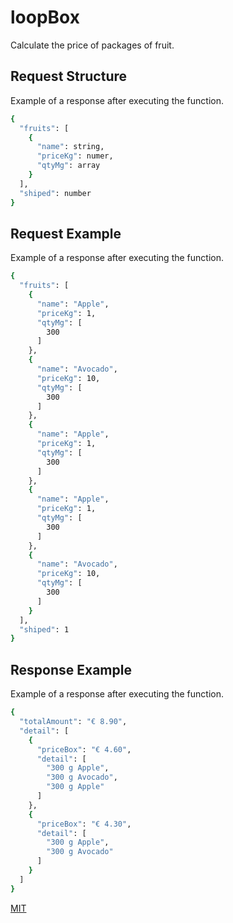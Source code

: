 # loopBox

Calculate the price of packages of fruit.


## Request Structure

Example of a response after executing the function.

```bash
{
  "fruits": [
    {
      "name": string,
      "priceKg": numer,
      "qtyMg": array
    } 
  ],
  "shiped": number
}
```


## Request Example

Example of a response after executing the function.

```bash
{
  "fruits": [
    {
      "name": "Apple",
      "priceKg": 1,
      "qtyMg": [
        300
      ]
    },
    {
      "name": "Avocado",
      "priceKg": 10,
      "qtyMg": [
        300
      ]
    },
    {
      "name": "Apple",
      "priceKg": 1,
      "qtyMg": [
        300
      ]
    },
    {
      "name": "Apple",
      "priceKg": 1,
      "qtyMg": [
        300
      ]
    },
    {
      "name": "Avocado",
      "priceKg": 10,
      "qtyMg": [
        300
      ]
    }
  ],
  "shiped": 1
}
```

## Response Example

Example of a response after executing the function.

```bash
{
  "totalAmount": "€ 8.90",
  "detail": [
    {
      "priceBox": "€ 4.60",
      "detail": [
        "300 g Apple",
        "300 g Avocado",
        "300 g Apple"
      ]
    },
    {
      "priceBox": "€ 4.30",
      "detail": [
        "300 g Apple",
        "300 g Avocado"
      ]
    }
  ]
}
```

[MIT](https://choosealicense.com/licenses/mit/)
